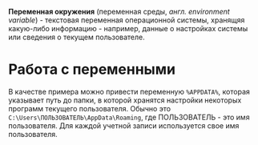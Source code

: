 **Переменная окружения** (переменная среды, *англ. environment variable*) - текстовая переменная операционной системы, хранящяя какую-либо информацию - например, данные о настройках системы или сведения о текущем пользователе.

# Работа с переменными
В качестве примера можно привести переменную `%APPDATA%`, которая указывает путь до папки, в которой хранятся настройки некоторых программ текущего пользователя. Обычно это `C:\Users\ПОЛЬЗОВАТЕЛЬ\AppData\Roaming`, где ПОЛЬЗОВАТЕЛЬ - это имя пользователя. Для каждой учетной записи используется свое имя пользователя.


